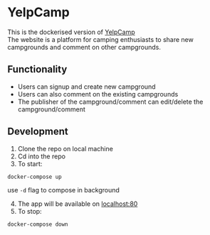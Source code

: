 # YelpCamp

This is the dockerised version of [YelpCamp](https://github.com/bhumijgupta/yelpcamp)<br>The website is a platform for camping enthusiasts to share new campgrounds and comment on other campgrounds.

## Functionality

  - Users can signup and create new campground
  - Users can also comment on the existing campgrounds
  - The publisher of the campground/comment can edit/delete the campground/comment

## Development

 1.  Clone the repo on local machine
 2.  Cd into the repo
 3.  To start:

```bash
docker-compose up
```

use `-d` flag to compose in background

 4.  The app will be available on [localhost:80](http://localhost:3000/)
 5.  To stop:

```bash
docker-compose down
```
